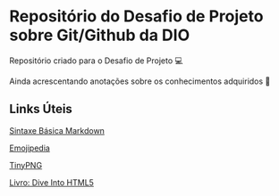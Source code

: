 # Repositório do Desafio de Projeto sobre Git/Github da DIO
Repositório criado para o Desafio de Projeto 💻

Ainda acrescentando anotações sobre os conhecimentos adquiridos 🌱

## Links Úteis
[Sintaxe Básica Markdown](https://www.markdownguide.org/basic-syntax/)

[Emojipedia](https://emojipedia.org/objects/)

[TinyPNG](https://tinypng.com/)

[Livro: Dive Into HTML5](https://diveintohtml5.com.br/)
